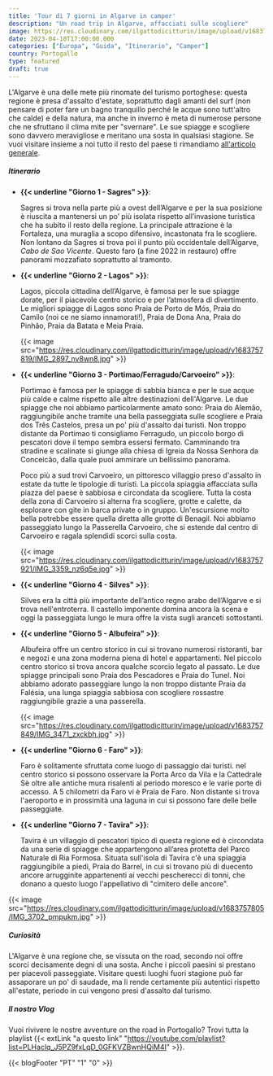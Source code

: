 ```yaml
---
title: 'Tour di 7 giorni in Algarve in camper'
description: "Un road trip in Algarve, affacciati sulle scogliere"
image: https://res.cloudinary.com/ilgattodicitturin/image/upload/v1683757945/IMG_2877_affjhz.jpg
date: 2023-04-10T17:00:00.000
categories: ["Europa", "Guida", "Itinerario", "Camper"]
country: Portogallo 
type: featured
draft: true
---
```


L'Algarve è una delle mete più rinomate del turismo portoghese: questa regione è presa d'assalto d'estate, soprattutto dagli amanti del surf (non pensare di poter fare un bagno tranquillo perché le acque sono tutt'altro che calde) e della natura, ma anche in inverno è meta di numerose persone che ne sfruttano il clima mite per "svernare".
Le sue spiagge e scogliere sono davvero meravigliose e meritano una sosta in qualsiasi stagione. 
Se vuoi visitare insieme a noi tutto il resto del paese ti rimandiamo [all'articolo generale](/blog/guida_portogallo_in_camper_itinerari/).


##### Itinerario

- **{{< underline "Giorno 1 - Sagres" >}}**:

  Sagres si trova nella parte più a ovest dell’Algarve e per la sua posizione è riuscita a mantenersi un po’ più isolata rispetto all’invasione turistica che ha subito il resto della regione.
  La principale attrazione è la Fortaleza, una muraglia a scopo difensivo, incastonata fra le scogliere.
  Non lontano da Sagres si trova poi il punto più occidentale dell’Algarve, _Cabo de Sao Vicente_. Questo faro (a fine 2022 in restauro) offre panorami mozzafiato soprattutto al tramonto. 


- **{{< underline "Giorno 2 - Lagos" >}}**:
  
  Lagos, piccola cittadina dell’Algarve, è famosa per le sue spiagge dorate, per il piacevole centro storico e per l’atmosfera di divertimento.
  Le migliori spiagge di Lagos sono Praia de Porto de Mós, Praia do Camilo (noi ce ne siamo innamorati!), Praia de Dona Ana, Praia do Pinhão, Praia da Batata e Meia Praia.

   {{< image src="https://res.cloudinary.com/ilgattodicitturin/image/upload/v1683757819/IMG_2897_nv8wn8.jpg" >}}

- **{{< underline "Giorno 3 - Portimao/Ferragudo/Carvoeiro" >}}**: 
  
  Portimao è famosa per le spiagge di sabbia bianca e per le sue acque più calde e calme rispetto alle altre destinazioni dell'Algarve. Le due spiagge che noi abbiamo particolarmente amato sono: Praia do Alemão, raggiungibile anche tramite una bella passeggiata sulle scogliere e Praia dos Três Castelos, presa un po' più d'assalto dai turisti. 
  Non troppo distante da Portimao ti consigliamo Ferragudo, un piccolo borgo di pescatori dove il tempo sembra essersi fermato. Camminando tra stradine e scalinate si giunge alla chiesa di Igreia da Nossa Senhora da Conceicão, dalla quale puoi ammirare un bellissimo panorama.
  
  Poco più a sud trovi Carvoeiro, un pittoresco villaggio preso d'assalto in estate da tutte le tipologie di turisti. La piccola spiaggia affacciata sulla piazza del paese è sabbiosa e circondata da scogliere. Tutta la costa della zona di Carvoeiro si alterna fra scogliere, grotte e calette, da esplorare con gite in barca private o in gruppo. Un'escursione molto bella potrebbe essere quella diretta alle grotte di Benagil. Noi abbiamo passeggiato lungo la Passerella Carvoeiro, che si estende dal centro di Carvoeiro e ragala splendidi scorci sulla costa. 

   {{< image src="https://res.cloudinary.com/ilgattodicitturin/image/upload/v1683757921/IMG_3359_nz6q5e.jpg" >}}


- **{{< underline "Giorno 4 - Silves" >}}**:
  
  Silves era la città più importante dell’antico regno arabo dell’Algarve e si trova nell'entroterra. Il castello imponente domina ancora la scena e oggi la passeggiata lungo le mura offre la vista sugli aranceti sottostanti.

 
- **{{< underline "Giorno 5 - Albufeira" >}}**: 
  
  Albufeira offre un centro storico in cui si trovano numerosi ristoranti, bar e negozi e una zona moderna piena di hotel e appartamenti. Nel piccolo centro storico si trova ancora qualche scorcio legato al passato. Le due spiagge principali sono Praia dos Pescadores e Praia do Tunel. Noi abbiamo adorato passeggiare lungo la non troppo distante Praia da Falésia, una lunga spiaggia sabbiosa con scogliere rossastre raggiungibile grazie a una passerella. 

   {{< image src="https://res.cloudinary.com/ilgattodicitturin/image/upload/v1683757849/IMG_3471_zxckbh.jpg" >}}


- **{{< underline "Giorno 6 - Faro" >}}**: 
  
  Faro è solitamente sfruttata come luogo di passaggio dai turisti. nel centro storico si possono osservare la Porta Arco da Vila e la Cattedrale Sè oltre alle antiche mura risalenti al periodo moresco e le varie porte di accesso. A 5 chilometri da Faro vi è Praia de Faro. Non distante si trova l'aeroporto e in prossimità una laguna in cui si possono fare delle belle passeggiate. 


- **{{< underline "Giorno 7 - Tavira" >}}**: 

  Tavira è un villaggio di pescatori tipico di questa regione ed è circondata da una serie di spiagge che appartengono all’area protetta del Parco Naturale di Ria Formosa. 
  Situata sull'isola di Tavira c'è una spiaggia raggiungibile a piedi, Praia do Barrel, in cui si trovano più di duecento ancore arrugginite appartenenti ai vecchi pescherecci di tonni, che donano a questo luogo l'appellativo di "cimitero delle ancore". 


{{< image src="https://res.cloudinary.com/ilgattodicitturin/image/upload/v1683757805/IMG_3702_pmpukm.jpg" >}}


##### Curiosità
L'Algarve è una regione che, se vissuta on the road, secondo noi offre scorci decisamente degni di una sosta. Anche i piccoli paesini si prestano per piacevoli passeggiate. Visitare questi luoghi fuori stagione può far assaporare un po' di saudade, ma li rende certamente più autentici rispetto all'estate, periodo in cui vengono presi d'assalto dal turismo. 



##### Il nostro Vlog 

Vuoi rivivere le nostre avventure on the road in Portogallo? Trovi tutta la playlist {{< extLink "a questo link" "https://youtube.com/playlist?list=PLHaclq_J5PZ9fxLqD_0GFKVZBwnHQiM4I" >}}.




<!-- <div id="Mappe"></div> -->

<!-- ##### Le nostre mappe -->
<!-- Di seguito puoi consultare comodamente le mappe relative al nostro vi lasciamo il link alle mappe che 

{{< gmap "https://www.google.com/maps/d/u/0/embed?mid=1iWT57E7IXes2FIwpnvDKgvbrL740gmU&ehbc=2E312F" >}} -->

{{< blogFooter "PT" "1" "0" >}}

